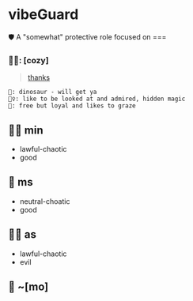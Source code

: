 # vibeGuard 

🛡️ A "somewhat" protective role focused on ===

### 🏰🦖: [cozy]
> [thanks](https://www.youtube.com/watch?v=t4A-Ml8YHyM)
```
🦖: dinosaur - will get ya
🧜‍♀️: like to be looked at and admired, hidden magic
🐴: free but loyal and likes to graze
```

## 🧜‍♀️ min
* lawful-chaotic
* good

## 🦖 ms
* neutral-choatic
* good

## 🧜‍♀️ as
* lawful-chaotic
* evil

## 🦖 ~[mo]